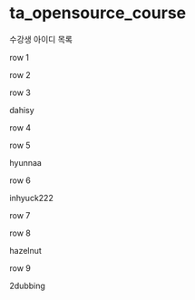# ta_opensource_course

수강생 아이디 목록

row 1


row 2

row 3

dahisy

row 4

row 5

hyunnaa

row 6

inhyuck222

row 7

row 8

hazelnut

row 9

2dubbing
